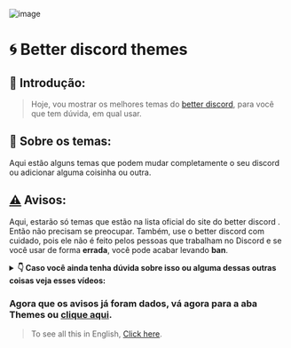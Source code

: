 ![image](https://user-images.githubusercontent.com/110054625/181306311-598d6e0f-99d9-4901-83a2-4e7500bebd03.png)


# 🌀 Better discord themes

## 🚀 Introdução:

> Hoje, vou mostrar os melhores temas do [better discord](https://betterdiscord.app/), para você que tem dúvida, em qual usar.

## 📌 Sobre os temas:

 Aqui estão alguns temas que podem mudar completamente o seu discord ou adicionar alguma coisinha ou outra.

## [⚠️](https://emojipedia.org/warning/) Avisos:

Aqui, estarão só temas que estão na lista oficial do site do better discord . Então não precisam se preocupar. Também, use o better discord com cuidado, pois ele não é feito pelos pessoas que trabalham no Discord e se você usar de forma **errada**, você pode acabar levando **ban**. 

<details>
  <summary><b> 👇 Caso você ainda tenha dúvida sobre isso ou alguma dessas outras coisas veja esses vídeos:</b></summary>
  <br/>

https://user-images.githubusercontent.com/110054625/181306429-00482cf4-1d30-4bab-8861-94ddf230017b.mp4

https://user-images.githubusercontent.com/110054625/181306546-d1f13bee-2c13-4381-a60d-50bbc1771f51.mp4

https://user-images.githubusercontent.com/110054625/181306673-320e3a8b-2717-40ab-81d6-78a5b444260a.mp4

</details>

### Agora que os avisos já foram dados, vá agora para a aba Themes ou [clique aqui](https://github.com/TlkW/Better_discord_themes/tree/main/Themes).

> To see all this in English, [Click here](https://github.com/TlkW/Better_discord_themes/blob/main/README_english.md).
